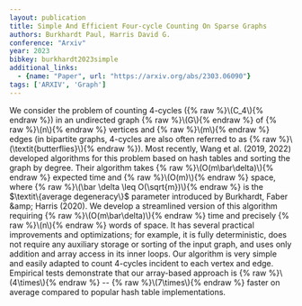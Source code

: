 ```yaml
---
layout: publication
title: Simple And Efficient Four-cycle Counting On Sparse Graphs
authors: Burkhardt Paul, Harris David G.
conference: "Arxiv"
year: 2023
bibkey: burkhardt2023simple
additional_links:
  - {name: "Paper", url: "https://arxiv.org/abs/2303.06090"}
tags: ['ARXIV', 'Graph']
---
```

We consider the problem of counting 4-cycles (\{&#37; raw &#37;\}\\(C\_4\\)\{&#37; endraw &#37;\}) in an undirected graph \{&#37; raw &#37;\}\\(G\\)\{&#37; endraw &#37;\} of \{&#37; raw &#37;\}\\(n\\)\{&#37; endraw &#37;\} vertices and \{&#37; raw &#37;\}\\(m\\)\{&#37; endraw &#37;\} edges (in bipartite graphs, 4-cycles are also often referred to as \{&#37; raw &#37;\}\\(\textit\{butterflies\}\\)\{&#37; endraw &#37;\}). Most recently, Wang et al. (2019, 2022) developed algorithms for this problem based on hash tables and sorting the graph by degree. Their algorithm takes \{&#37; raw &#37;\}\\(O(m\bar\delta)\\)\{&#37; endraw &#37;\} expected time and \{&#37; raw &#37;\}\\(O(m)\\)\{&#37; endraw &#37;\} space, where \{&#37; raw &#37;\}\\(\bar \delta \leq O(\sqrt\{m\})\\)\{&#37; endraw &#37;\} is the $\textit\{average degeneracy\}$ parameter introduced by Burkhardt, Faber \&amp; Harris (2020). We develop a streamlined version of this algorithm requiring \{&#37; raw &#37;\}\\(O(m\bar\delta)\\)\{&#37; endraw &#37;\} time and precisely \{&#37; raw &#37;\}\\(n\\)\{&#37; endraw &#37;\} words of space. It has several practical improvements and optimizations; for example, it is fully deterministic, does not require any auxiliary storage or sorting of the input graph, and uses only addition and array access in its inner loops. Our algorithm is very simple and easily adapted to count 4-cycles incident to each vertex and edge. Empirical tests demonstrate that our array-based approach is \{&#37; raw &#37;\}\\(4\times\\)\{&#37; endraw &#37;\} -- \{&#37; raw &#37;\}\\(7\times\\)\{&#37; endraw &#37;\} faster on average compared to popular hash table implementations.

